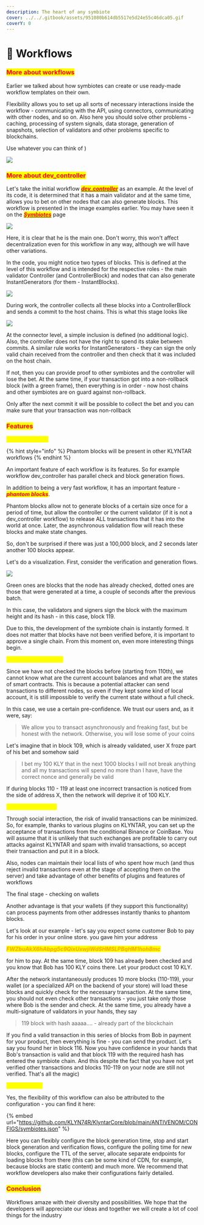 ```yaml
---
description: The heart of any symbiote
cover: ../../.gitbook/assets/951080b614db5517e5d24e55c46dca05.gif
coverY: 0
---
```


# 📄 Workflows

### <mark style="color:red;">More about workflows</mark>

Earlier we talked about how symbiotes can create or use ready-made workflow templates on their own.

Flexibility allows you to set up all sorts of necessary interactions inside the workflow - communicating with the API, using connectors, communicating with other nodes, and so on. Also here you should solve other problems - caching, processing of system signals, data storage, generation of snapshots, selection of validators and other problems specific to blockchains.

Use whatever you can think of )

![](<../../.gitbook/assets/image (5).png>)

### <mark style="color:red;">More about dev\_controller</mark>

Let's take the initial workflow [_<mark style="color:red;">**dev\_controller**</mark>_](https://github.com/KLYN74R/KlyntarCore/tree/main/KLY\_Workflows/dev\_controller) as an example. At the level of its code, it is determined that it has a main validator and at the same time, allows you to bet on other nodes that can also generate blocks. This workflow is presented in the image examples earlier. You may have seen it on the [_<mark style="color:red;">**Symbiotes**</mark>_](page-2.md) page

![](<../../.gitbook/assets/image (6).png>)

Here, it is clear that he is the main one. Don't worry, this won't affect decentralization even for this workflow in any way, although we will have other variations.

In the code, you might notice two types of blocks. This is defined at the level of this workflow and is intended for the respective roles - the main validator Controller (and ControllerBlock) and nodes that can also generate InstantGenerators (for them - InstantBlocks).

![](<../../.gitbook/assets/image (11) (1).png>)

During work, the controller collects all these blocks into a ControllerBlock and sends a commit to the host chains. This is what this stage looks like

![](<../../.gitbook/assets/image (17) (1) (1).png>)

At the connector level, a simple inclusion is defined (no additional logic). Also, the controller does not have the right to spend its stake between commits. A similar rule works for InstantGenerators - they can sign the only valid chain received from the controller and then check that it was included on the host chain.

If not, then you can provide proof to other symbiotes and the controller will lose the bet. At the same time, if your transaction got into a non-rollback block (with a green frame), then everything is in order - now host chains and other symbiotes are on guard against non-rollback.

Only after the next commit it will be possible to collect the bet and you can make sure that your transaction was non-rollback

### <mark style="color:red;">**Features**</mark>

<mark style="color:yellow;">**Phantom blocks**</mark>

{% hint style="info" %}
Phantom blocks will be present in other KLYNTAR workflows
{% endhint %}

An important feature of each workflow is its features. So for example workflow dev\_controller has parallel check and block generation flows.

In addition to being a very fast workflow, it has an important feature - _<mark style="color:red;">**phantom blocks**</mark>_.

Phantom blocks allow not to generate blocks of a certain size once for a period of time, but allow the controller or the current validator (if it is not a dev\_controller workflow) to release ALL transactions that it has into the world at once. Later, the asynchronous validation flow will reach these blocks and make state changes.

So, don't be surprised if there was just a 100,000 block, and 2 seconds later another 100 blocks appear.

Let's do a visualization. First, consider the verification and generation flows.

![](<../../.gitbook/assets/image (15) (1) (1).png>)

Green ones are blocks that the node has already checked, dotted ones are those that were generated at a time, a couple of seconds after the previous batch.

In this case, the validators and signers sign the block with the maximum height and its hash - in this case, block 119.

Due to this, the development of the symbiote chain is instantly formed. It does not matter that blocks have not been verified before, it is important to approve a single chain. From this moment on, even more interesting things begin.

<mark style="color:yellow;">**Confidence in validity**</mark>

Since we have not checked the blocks before (starting from 110th), we cannot know what are the current account balances and what are the states of smart contracts. This is because a potential attacker can send transactions to different nodes, so even if they kept some kind of local account, it is still impossible to verify the current state without a full check.

In this case, we use a certain pre-confidence. We trust our users and, as it were, say:

> We allow you to transact asynchronously and freaking fast, but be honest with the network. Otherwise, you will lose some of your coins

Let's imagine that in block 109, which is already validated, user X froze part of his bet and somehow said

> I bet my 100 KLY that in the next 1000 blocks I will not break anything and all my transactions will spend no more than I have, have the correct nonce and generally be valid

If during blocks 110 - 119 at least one incorrect transaction is noticed from the side of address X, then the network will deprive it of 100 KLY.

<mark style="color:yellow;">**Local Observations**</mark>

Through social interaction, the risk of invalid transactions can be minimized. So, for example, thanks to various plugins on KLYNTAR, you can set up the acceptance of transactions from the conditional Binance or CoinBase. You will assume that it is unlikely that such exchanges are profitable to carry out attacks against KLYNTAR and spam with invalid transactions, so accept their transaction and put it in a block.

Also, nodes can maintain their local lists of who spent how much (and thus reject invalid transactions even at the stage of accepting them on the server) and take advantage of other benefits of plugins and features of workflows

The final stage - checking on wallets

Another advantage is that your wallets (if they support this functionality) can process payments from other addresses instantly thanks to phantom blocks.

Let's look at our example - let's say you expect some customer Bob to pay for his order in your online store. you gave him your address

_<mark style="color:orange;">**FWZbuAkX6hAbpg5c9QixUxwjiWdSHMSLPBqHM1hoh8mc**</mark>_

for him to pay. At the same time, block 109 has already been checked and you know that Bob has 100 KLY coins there. Let your product cost 10 KLY.

After the network instantaneously produces 10 more blocks (110-119), your wallet (or a specialized API on the backend of your store) will load these blocks and quickly check for the necessary transaction. At the same time, you should not even check other transactions - you just take only those where Bob is the sender and check. At the same time, you already have a multi-signature of validators in your hands, they say

> 119 block with hash aaaaa.... - already part of the blockchain

If you find a valid transaction in this series of blocks from Bob in payment for your product, then everything is fine - you can send the product. Let's say you found her in block 116. Now you have confidence in your hands that Bob's transaction is valid and that block 119 with the required hash has entered the symbiote chain. And this despite the fact that you have not yet verified other transactions and blocks 110-119 on your node are still not verified. That's all the magic)

<mark style="color:yellow;">**Configuration**</mark>

Yes, the flexibility of this workflow can also be attributed to the configuration - you can find it here:

{% embed url="https://github.com/KLYN74R/KlyntarCore/blob/main/ANTIVENOM/CONFIGS/symbiotes.json" %}

Here you can flexibly configure the block generation time, stop and start block generation and verification flows, configure the polling time for new blocks, configure the TTL of the server, allocate separate endpoints for loading blocks from there (this can be some kind of CDN, for example, because blocks are static content) and much more. We recommend that workflow developers also make their configurations fairly detailed.

### <mark style="color:red;">Conclusion</mark>

Workflows amaze with their diversity and possibilities. We hope that the developers will appreciate our ideas and together we will create a lot of cool things for the industry
